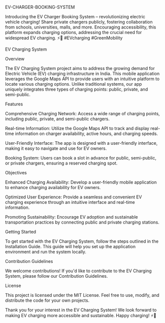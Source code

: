 EV-CHARGER-BOOKING-SYSTEM

Introducing the EV Charger Booking System – revolutionizing electric vehicle charging! Share private chargers publicly, fostering collaboration from schools, universities, malls, and more. Encouraging accessibility, this platform expands charging options, addressing the crucial need for widespread EV charging. ⚡🔌 #EVcharging #GreenMobility

EV Charging System

Overview

The EV Charging System project aims to address the growing demand for Electric Vehicle (EV) charging infrastructure in India. This mobile application leverages the Google Maps API to provide users with an intuitive platform to locate various charging options. Unlike traditional systems, our app uniquely integrates three types of charging points: public, private, and semi-public.

Features

Comprehensive Charging Network: Access a wide range of charging points, including public, private, and semi-public chargers.

Real-time Information: Utilize the Google Maps API to track and display real-time information on charger availability, active hours, and charging speeds.

User-Friendly Interface: The app is designed with a user-friendly interface, making it easy to navigate and use for EV owners.

Booking System: Users can book a slot in advance for public, semi-public, or private chargers, ensuring a reserved charging spot.

Objectives

Enhanced Charging Availability: Develop a user-friendly mobile application to enhance charging availability for EV owners.

Optimized User Experience: Provide a seamless and convenient EV charging experience through an intuitive interface and real-time information.

Promoting Sustainability: Encourage EV adoption and sustainable transportation practices by connecting public and private charging stations.

Getting Started

To get started with the EV Charging System, follow the steps outlined in the Installation Guide. This guide will help you set up the application environment and run the system locally.

Contribution Guidelines

We welcome contributions! If you'd like to contribute to the EV Charging System, please follow our Contribution Guidelines.

License

This project is licensed under the MIT License. Feel free to use, modify, and distribute the code for your own projects.

Thank you for your interest in the EV Charging System! We look forward to making EV charging more accessible and sustainable. Happy charging! ⚡🔌
